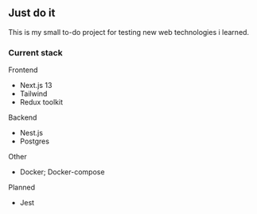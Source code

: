 ## Just do it
This is my small to-do project for testing new web technologies i learned.

### Current stack
Frontend
- Next.js 13
- Tailwind
- Redux toolkit

Backend
- Nest.js
- Postgres

Other
- Docker; Docker-compose

Planned
- Jest
